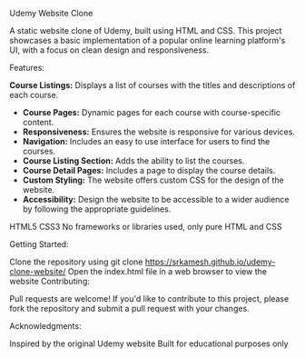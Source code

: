 Udemy Website Clone

A static website clone of Udemy, built using HTML and CSS. This project showcases a basic implementation of a popular online learning platform's UI, with a focus on clean design and responsiveness.

Features:

**Course Listings:** Displays a list of courses with the titles and descriptions of each course.
*   **Course Pages:** Dynamic pages for each course with course-specific content.
*   **Responsiveness:** Ensures the website is responsive for various devices.
*   **Navigation:** Includes an easy to use interface for users to find the courses.
*   **Course Listing Section:** Adds the ability to list the courses.
*   **Course Detail Pages:** Includes a page to display the course details.
*   **Custom Styling:** The website offers custom CSS for the design of the website.
*   **Accessibility:** Design the website to be accessible to a wider audience by following the appropriate guidelines.

HTML5
CSS3
No frameworks or libraries used, only pure HTML and CSS

Getting Started:

Clone the repository using git clone https://srkamesh.github.io/udemy-clone-website/
Open the index.html file in a web browser to view the website
Contributing:

Pull requests are welcome! If you'd like to contribute to this project, please fork the repository and submit a pull request with your changes.


Acknowledgments:

Inspired by the original Udemy website
Built for educational purposes only
